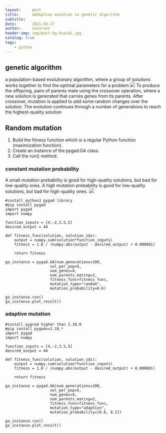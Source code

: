 ```yaml
---
layout:     post
title:      adakptive mutation in genetic algorithm
subtitle:   
date:       2021-03-27
author:     neverset
header-img: img/post-bg-kuaidi.jpg
catalog: true
tags:
    - python
---
```


## genetic algorithm
a population-based evolutionary algorithm, where a group of solutions works together to find the optimal parameters for a problem
![](https://raw.githubusercontent.com/neverset123/cloudimg/master/Img20210327235841.png)
To produce the offspring, pairs of parents mate using the crossover operation, where a new solution is generated that carries genes from its parents. After crossover, mutation is applied to add some random changes over the solution. The evolution continues through a number of generations to reach the highest-quality solution

## Random mutation
1. Build the fitness function which is a regular Python function (maximization function).
2. Create an instance of the pygad.GA class.
3. Call the run() method.

### constant mutation probability
A small mutation probability is good for high-quality solutions, but bad for low-quality ones.
A high mutation probability is good for low-quality solutions, but bad for high-quality ones.
![](https://raw.githubusercontent.com/neverset123/cloudimg/master/Img20210328003109.png)

    #install python3 pygad library
    #pip install pygad
    import pygad
    import numpy

    function_inputs = [4,-2,3.5,5]
    desired_output = 44

    def fitness_func(solution, solution_idx):
        output = numpy.sum(solution*function_inputs)
        fitness = 1.0 / (numpy.abs(output - desired_output) + 0.000001)
        
        return fitness

    ga_instance = pygad.GA(num_generations=100,
                        sol_per_pop=5,
                        num_genes=4,
                        num_parents_mating=2,
                        fitness_func=fitness_func,
                        mutation_type="random",
                        mutation_probability=0.6)

    ga_instance.run()
    ga_instance.plot_result()

### adaptive mutation

    #install pygrad higher than 2.10.0
    #pip install pygad==2.10.*
    import pygad
    import numpy

    function_inputs = [4,-2,3.5,5]
    desired_output = 44

    def fitness_func(solution, solution_idx):
        output = numpy.sum(solution*function_inputs)
        fitness = 1.0 / (numpy.abs(output - desired_output) + 0.000001)
        
        return fitness

    ga_instance = pygad.GA(num_generations=100,
                        sol_per_pop=5,
                        num_genes=4,
                        num_parents_mating=2,
                        fitness_func=fitness_func,
                        mutation_type="adaptive",
                        mutation_probability=[0.6, 0.2])

    ga_instance.run()
    ga_instance.plot_result()


